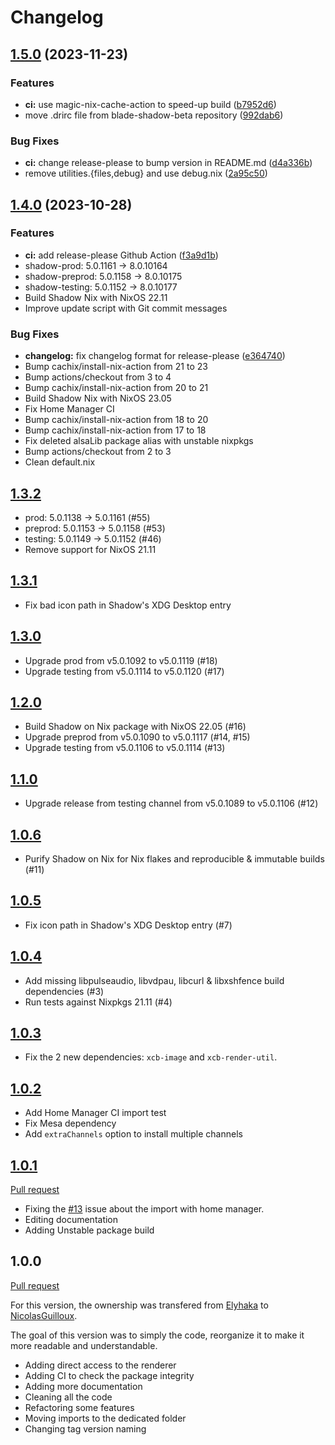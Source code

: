 # Changelog

## [1.5.0](https://github.com/anthonyroussel/shadow-nix/compare/v1.4.0...v1.5.0) (2023-11-23)


### Features

* **ci:** use magic-nix-cache-action to speed-up build ([b7952d6](https://github.com/anthonyroussel/shadow-nix/commit/b7952d6081f7f626611c560b73ee24bf3ba4ba98))
* move .drirc file from blade-shadow-beta repository ([992dab6](https://github.com/anthonyroussel/shadow-nix/commit/992dab68826b5ce5dc23a116863d6178225d9657))


### Bug Fixes

* **ci:** change release-please to bump version in README.md ([d4a336b](https://github.com/anthonyroussel/shadow-nix/commit/d4a336b1d04bd907bc4bd94ea63b7d6ce838b92f))
* remove utilities.{files,debug} and use debug.nix ([2a95c50](https://github.com/anthonyroussel/shadow-nix/commit/2a95c5047280be45af2893f5146802926b9f1891))

## [1.4.0](https://github.com/anthonyroussel/shadow-nix/compare/v1.3.2...v1.4.0) (2023-10-28)


### Features

* **ci:** add release-please Github Action ([f3a9d1b](https://github.com/anthonyroussel/shadow-nix/commit/f3a9d1b683f62382778cb19f793249573a883c5d))
* shadow-prod: 5.0.1161 -> 8.0.10164
* shadow-preprod: 5.0.1158 -> 8.0.10175
* shadow-testing: 5.0.1152 -> 8.0.10177
* Build Shadow Nix with NixOS 22.11
* Improve update script with Git commit messages


### Bug Fixes

* **changelog:** fix changelog format for release-please ([e364740](https://github.com/anthonyroussel/shadow-nix/commit/e36474008bb0b9606b53dc277aea568f2f227043))
* Bump cachix/install-nix-action from 21 to 23
* Bump actions/checkout from 3 to 4
* Bump cachix/install-nix-action from 20 to 21
* Build Shadow Nix with NixOS 23.05
* Fix Home Manager CI
* Bump cachix/install-nix-action from 18 to 20
* Bump cachix/install-nix-action from 17 to 18
* Fix deleted alsaLib package alias with unstable nixpkgs
* Bump actions/checkout from 2 to 3
* Clean default.nix

## [1.3.2](https://github.com/anthonyroussel/shadow-nix/compare/v1.3.1...v1.3.2)

- prod: 5.0.1138 -> 5.0.1161 (#55)
- preprod: 5.0.1153 -> 5.0.1158 (#53)
- testing: 5.0.1149 -> 5.0.1152 (#46)
- Remove support for NixOS 21.11

## [1.3.1](https://github.com/anthonyroussel/shadow-nix/compare/v1.3.0...v1.3.1)

- Fix bad icon path in Shadow's XDG Desktop entry

## [1.3.0](https://github.com/anthonyroussel/shadow-nix/compare/v1.2.0...v1.3.0)

- Upgrade prod from v5.0.1092 to v5.0.1119 (#18)
- Upgrade testing from v5.0.1114 to v5.0.1120 (#17)

## [1.2.0](https://github.com/anthonyroussel/shadow-nix/compare/v1.1.0...v1.2.0)

- Build Shadow on Nix package with NixOS 22.05 (#16)
- Upgrade preprod from v5.0.1090 to v5.0.1117 (#14, #15)
- Upgrade testing from v5.0.1106 to v5.0.1114 (#13)

## [1.1.0](https://github.com/anthonyroussel/shadow-nix/compare/v1.0.6...v1.1.0)

- Upgrade release from testing channel from v5.0.1089 to v5.0.1106 (#12)

## [1.0.6](https://github.com/anthonyroussel/shadow-nix/compare/v1.0.5...v1.0.6)

- Purify Shadow on Nix for Nix flakes and reproducible & immutable builds (#11)

## [1.0.5](https://github.com/anthonyroussel/shadow-nix/compare/v1.0.4...v1.0.5)

- Fix icon path in Shadow's XDG Desktop entry (#7)

## [1.0.4](https://github.com/anthonyroussel/shadow-nix/compare/v1.0.3...v1.0.4)

- Add missing libpulseaudio, libvdpau, libcurl & libxshfence build dependencies (#3)
- Run tests against Nixpkgs 21.11 (#4)

## [1.0.3](https://github.com/anthonyroussel/shadow-nix/compare/v1.0.2...v1.0.3)

- Fix the 2 new dependencies: `xcb-image` and `xcb-render-util`.

## [1.0.2](https://github.com/anthonyroussel/shadow-nix/compare/v1.0.1...v1.0.2)

- Add Home Manager CI import test
- Fix Mesa dependency
- Add `extraChannels` option to install multiple channels

## [1.0.1](https://github.com/anthonyroussel/shadow-nix/compare/v1.0.0...v1.0.1)

[Pull request](https://github.com/NicolasGuilloux/shadow-nix/pull/14)

- Fixing the [#13](https://github.com/NicolasGuilloux/shadow-nix/issues/13) issue about the import with home manager.
- Editing documentation
- Adding Unstable package build

## 1.0.0

[Pull request](https://github.com/NicolasGuilloux/shadow-nix/pull/11)

For this version, the ownership was transfered from [Elyhaka](https://github.com/Elyhaka) to [NicolasGuilloux](https://github.com/NicolasGuilloux).

The goal of this version was to simply the code, reorganize it to make it more readable and understandable.

- Adding direct access to the renderer
- Adding CI to check the package integrity
- Adding more documentation
- Cleaning all the code
- Refactoring some features
- Moving imports to the dedicated folder
- Changing tag version naming
